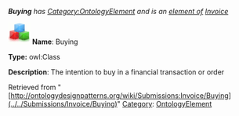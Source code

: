 ___Buying__ has [Category:OntologyElement](../../Category/OntologyElement "Category:OntologyElement") and is an [element of](../../Property/ElementOf "Property:ElementOf") [Invoice](../../Submissions/Invoice "Submissions:Invoice")_


  




[![Class](../../images/thumb/2/27/Class.gif/45px-Class.gif)](../../Image/Class.gif "Class")
__Name__: Buying 


__Type:__ owl:Class 


__Description__: The intention to buy in a financial transaction or order 





Retrieved from "[http://ontologydesignpatterns.org/wiki/Submissions:Invoice/Buying](../../Submissions/Invoice/Buying)"
 [Category](http://ontologydesignpatterns.org/wiki/Special:Categories "Special:Categories"): [OntologyElement](../../Category/OntologyElement "Category:OntologyElement")